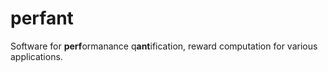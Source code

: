 # perfant
Software for **perf**ormanance q**ant**ification, reward computation for various applications.
